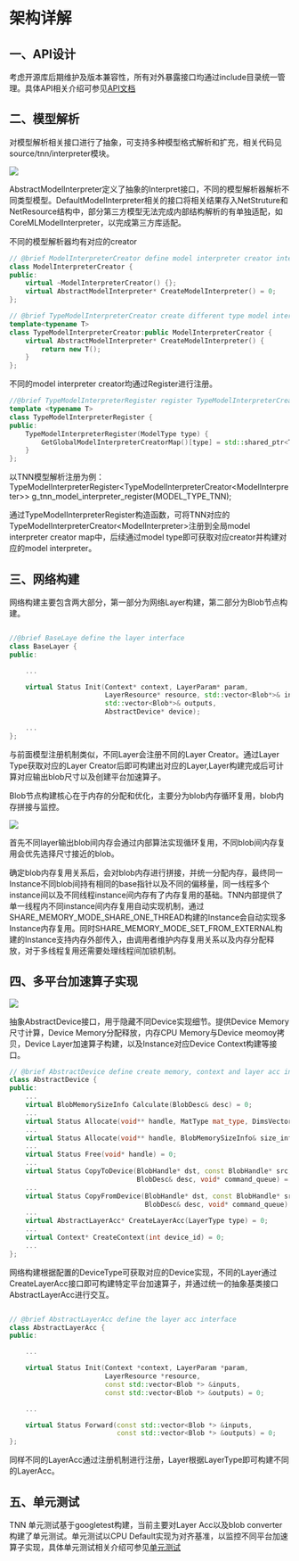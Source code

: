 # 架构详解

## 一、API设计
考虑开源库后期维护及版本兼容性，所有对外暴露接口均通过include目录统一管理。具体API相关介绍可参见[API文档](../user/api.md)


## 二、模型解析

对模型解析相关接口进行了抽象，可支持多种模型格式解析和扩充，相关代码见source/tnn/interpreter模块。

 <div align=left ><img src="./../imgs/model_reinterpreter.png"/>

AbstractModelInterpreter定义了抽象的Interpret接口，不同的模型解析器解析不同类型模型。DefaultModelInterpreter相关的接口将相关结果存入NetStruture和NetResource结构中，部分第三方模型无法完成内部结构解析的有单独适配，如CoreMLModelInterpreter，以完成第三方库适配。

不同的模型解析器均有对应的creator

```cpp
// @brief ModelInterpreterCreator define model interpreter creator interface
class ModelInterpreterCreator {
public:
    virtual ~ModelInterpreterCreator() {};
    virtual AbstractModelInterpreter* CreateModelInterpreter() = 0;
};

// @brief TypeModelInterpreterCreator create different type model interpreter
template<typename T>
class TypeModelInterpreterCreator:public ModelInterpreterCreator {
    virtual AbstractModelInterpreter* CreateModelInterpreter() {
        return new T();
    }
};
```

不同的model interpreter creator均通过Register进行注册。

```cpp
//@brief TypeModelInterpreterRegister register TypeModelInterpreterCreator
template <typename T>
class TypeModelInterpreterRegister {
public:
    TypeModelInterpreterRegister(ModelType type) {
        GetGlobalModelInterpreterCreatorMap()[type] = std::shared_ptr<T>(new T());
    }
};

```

以TNN模型解析注册为例： TypeModelInterpreterRegister\<TypeModelInterpreterCreator\<ModelInterpreter>> g\_tnn\_model\_interpreter\_register(MODEL\_TYPE\_TNN);

通过TypeModelInterpreterRegister构造函数，可将TNN对应的TypeModelInterpreterCreator\<ModelInterpreter>注册到全局model interpreter creator map中，后续通过model type即可获取对应creator并构建对应的model interpreter。


## 三、网络构建

网络构建主要包含两大部分，第一部分为网络Layer构建，第二部分为Blob节点构建。


```cpp

//@brief BaseLaye define the layer interface
class BaseLayer {
public:

    ...

    virtual Status Init(Context* context, LayerParam* param,
                        LayerResource* resource, std::vector<Blob*>& inputs,
                        std::vector<Blob*>& outputs,
                        AbstractDevice* device);

    ...
};

```

与前面模型注册机制类似，不同Layer会注册不同的Layer Creator。通过Layer Type获取对应的Layer Creator后即可构建出对应的Layer,Layer构建完成后可计算对应输出blob尺寸以及创建平台加速算子。

Blob节点构建核心在于内存的分配和优化，主要分为blob内存循环复用，blob内存拼接与监控。

<div align=left><img src="./../imgs/blob_memory.png"/>

首先不同layer输出blob间内存会通过内部算法实现循环复用，不同blob间内存复用会优先选择尺寸接近的blob。

确定blob内存复用关系后，会对blob内存进行拼接，并统一分配内存，最终同一Instance不同blob间持有相同的base指针以及不同的偏移量，同一线程多个instance间以及不同线程instance间内存有了内存复用的基础。TNN内部提供了单一线程内不同instance间内存复用自动实现机制，通过SHARE\_MEMORY\_MODE\_SHARE\_ONE\_THREAD构建的Instance会自动实现多Instance内存复用。同时SHARE\_MEMORY\_MODE\_SET\_FROM\_EXTERNAL构建的Instance支持内存外部传入，由调用者维护内存复用关系以及内存分配释放，对于多线程复用还需要处理线程间加锁机制。

## 四、多平台加速算子实现

<div align=left><img src="./../imgs/device.png"/>

抽象AbstractDevice接口，用于隐藏不同Device实现细节。提供Device Memory 尺寸计算，Device Memory分配释放，内存CPU Memory与Device meomoy拷贝，Device Layer加速算子构建，以及Instance对应Device Context构建等接口。

```cpp
// @brief AbstractDevice define create memory, context and layer acc interface.
class AbstractDevice {
public:
    ...
    virtual BlobMemorySizeInfo Calculate(BlobDesc& desc) = 0;
    ...
    virtual Status Allocate(void** handle, MatType mat_type, DimsVector dims) = 0;
    ...
    virtual Status Allocate(void** handle, BlobMemorySizeInfo& size_info) = 0;
    ...
    virtual Status Free(void* handle) = 0;
    ...
    virtual Status CopyToDevice(BlobHandle* dst, const BlobHandle* src,
                                BlobDesc& desc, void* command_queue) = 0;
    ...
    virtual Status CopyFromDevice(BlobHandle* dst, const BlobHandle* src,
                                  BlobDesc& desc, void* command_queue) = 0;
    ...
    virtual AbstractLayerAcc* CreateLayerAcc(LayerType type) = 0;
    ...
    virtual Context* CreateContext(int device_id) = 0;
    ...
};
```

网络构建根据配置的DeviceType可获取对应的Device实现，不同的Layer通过CreateLayerAcc接口即可构建特定平台加速算子，并通过统一的抽象基类接口AbstractLayerAcc进行交互。

```cpp

// @brief AbstractLayerAcc define the layer acc interface
class AbstractLayerAcc {
public:

    ...

    virtual Status Init(Context *context, LayerParam *param,
                        LayerResource *resource,
                        const std::vector<Blob *> &inputs,
                        const std::vector<Blob *> &outputs) = 0;

    ...

    virtual Status Forward(const std::vector<Blob *> &inputs,
                           const std::vector<Blob *> &outputs) = 0;
};

```

同样不同的LayerAcc通过注册机制进行注册，Layer根据LayerType即可构建不同的LayerAcc。

## 五、单元测试

TNN 单元测试基于googletest构建，当前主要对Layer Acc以及blob converter构建了单元测试。单元测试以CPU Default实现为对齐基准，以监控不同平台加速算子实现，具体单元测试相关介绍可参见[单元测试](unit_test.md)
